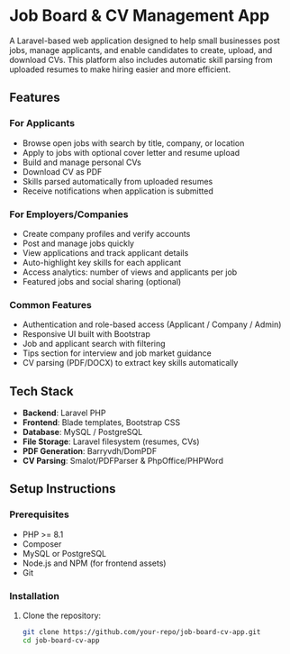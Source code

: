 # Job Board & CV Management App

A Laravel-based web application designed to help small businesses post jobs, manage applicants, and enable candidates to create, upload, and download CVs. This platform also includes automatic skill parsing from uploaded resumes to make hiring easier and more efficient.

## Features

### For Applicants
- Browse open jobs with search by title, company, or location
- Apply to jobs with optional cover letter and resume upload
- Build and manage personal CVs
- Download CV as PDF
- Skills parsed automatically from uploaded resumes
- Receive notifications when application is submitted

### For Employers/Companies
- Create company profiles and verify accounts
- Post and manage jobs quickly
- View applications and track applicant details
- Auto-highlight key skills for each applicant
- Access analytics: number of views and applicants per job
- Featured jobs and social sharing (optional)

### Common Features
- Authentication and role-based access (Applicant / Company / Admin)
- Responsive UI built with Bootstrap
- Job and applicant search with filtering
- Tips section for interview and job market guidance
- CV parsing (PDF/DOCX) to extract key skills automatically

## Tech Stack
- **Backend**: Laravel PHP
- **Frontend**: Blade templates, Bootstrap CSS
- **Database**: MySQL / PostgreSQL
- **File Storage**: Laravel filesystem (resumes, CVs)
- **PDF Generation**: Barryvdh/DomPDF
- **CV Parsing**: Smalot/PDFParser & PhpOffice/PHPWord

## Setup Instructions

### Prerequisites
- PHP >= 8.1
- Composer
- MySQL or PostgreSQL
- Node.js and NPM (for frontend assets)
- Git

### Installation
1. Clone the repository:
   ```bash
   git clone https://github.com/your-repo/job-board-cv-app.git
   cd job-board-cv-app
